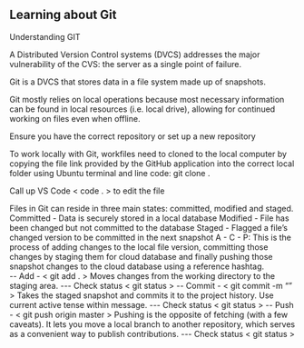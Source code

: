 ## Learning about Git

Understanding GIT

A Distributed Version Control systems (DVCS) addresses the major vulnerability of the CVS: the server as a single point of failure. 

Git is a DVCS that stores data in a file system made up of snapshots. 

Git mostly relies on local operations because most necessary information can be found in local resources (i.e. local drive), allowing for continued working on files even when offline.

Ensure you have the correct repository or set up a new repository 

To work locally with Git, workfiles need to cloned to the local computer by copying the file link provided by the GitHub application into the correct local folder using Ubuntu terminal and line code: git clone <file link>.

Call up VS Code < code . > to edit the file 

Files in Git can reside in three main states: committed, modified and staged.
Committed - Data is securely stored in a local database
Modified - File has been changed but not committed to the database
Staged - Flagged a file’s changed version to be committed in the next snapshot
A - C - P:  This is the process of adding changes to the local file version, committing those changes by staging them for cloud database and finally pushing those snapshot changes to the cloud database using a reference hashtag.  
-- Add - < git add . > Moves changes from the working directory to the staging area. 
--- Check status < git status >
-- Commit - < git commit -m “<message>” > Takes the staged snapshot and commits it to the project history. Use current active tense within message.
--- Check status < git status >
-- Push - < git push origin master > Pushing is the opposite of fetching (with a few caveats). It lets you move a local branch to another repository, which serves as a convenient way to publish contributions. 
--- Check status < git status >
